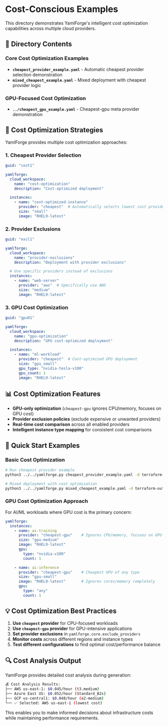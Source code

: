 # Cost-Conscious Examples

This directory demonstrates YamlForge's intelligent cost optimization capabilities across multiple cloud providers.

## 📁 **Directory Contents**

### **Core Cost Optimization Examples**

- **`cheapest_provider_example.yaml`** - Automatic cheapest provider selection demonstration  
- **`mixed_cheapest_example.yaml`** - Mixed deployment with cheapest provider logic

### **GPU-Focused Cost Optimization**
- **`../cheapest_gpu_example.yaml`** - Cheapest-gpu meta provider demonstration

## 🎯 **Cost Optimization Strategies**

YamlForge provides multiple cost optimization approaches:

### **1. Cheapest Provider Selection**
```yaml
guid: "cost1"

yamlforge:
  cloud_workspace:
    name: "cost-optimization"
    description: "Cost-optimized deployment"

  instances:
    - name: "cost-optimized-instance"
      provider: "cheapest"  # Automatically selects lowest cost provider
      size: "small"
      image: "RHEL9-latest"
```

### **2. Provider Exclusions**
```yaml
guid: "excl1"

yamlforge:
  cloud_workspace:
    name: "provider-exclusions"
    description: "Deployment with provider exclusions"

  # Use specific providers instead of exclusions
  instances:
    - name: "web-server"
      provider: "aws"  # Specifically use AWS
      size: "medium"
      image: "RHEL9-latest"
```

### **3. GPU Cost Optimization**
```yaml
guid: "gpu01"

yamlforge:
  cloud_workspace:
    name: "gpu-optimization"
    description: "GPU cost-optimized deployment"

  instances:
    - name: "ml-workload"
      provider: "cheapest"  # Cost-optimized GPU deployment
      size: "gpu_small"
      gpu_type: "nvidia-tesla-v100"
      gpu_count: 1
      image: "RHEL9-latest"
```

## 📊 **Cost Optimization Features**

- **GPU-only optimization** (`cheapest-gpu` ignores CPU/memory, focuses on GPU cost)
- **Provider exclusion policies** (exclude expensive or unwanted providers)
- **Real-time cost comparison** across all enabled providers
- **Intelligent instance type mapping** for consistent cost comparisons

## 🚀 **Quick Start Examples**

### **Basic Cost Optimization**
```bash
# Run cheapest provider example
python3 ../../yamlforge.py cheapest_provider_example.yaml -d terraform-output/

# Mixed deployment with cost optimization
python3 ../../yamlforge.py mixed_cheapest_example.yaml -d terraform-output/
```

### **GPU Cost Optimization Approach**

For AI/ML workloads where GPU cost is the primary concern:

```yaml
yamlforge:
  instances:
    - name: ai-training
      provider: "cheapest-gpu"    # Ignores CPU/memory, focuses on GPU cost
      size: "gpu-medium"
      image: "RHEL9-latest"
      gpu:
        type: "nvidia-v100"
        count: 1

    - name: ai-inference  
      provider: "cheapest-gpu"    # Cheapest GPU of any type
      size: "gpu-small"
      image: "RHEL9-latest"       # Ignores cores/memory completely
      gpu:
        type: "any"
        count: 1
```

## 💡 **Cost Optimization Best Practices**

1. **Use `cheapest` provider** for CPU-focused workloads
2. **Use `cheapest-gpu` provider** for GPU-intensive applications
3. **Set provider exclusions** in `yamlforge.core.exclude_providers`
4. **Monitor costs** across different regions and instance types
5. **Test different configurations** to find optimal cost/performance balance

## 🔍 **Cost Analysis Output**

YamlForge provides detailed cost analysis during generation:

```bash
💰 Cost Analysis Results:
├── AWS us-east-1: $0.045/hour (t3.medium)
├── Azure East US: $0.052/hour (Standard_B2s) 
├── GCP us-central1: $0.048/hour (e2-medium)
└── ✅ Selected: AWS us-east-1 (lowest cost)
```

This enables you to make informed decisions about infrastructure costs while maintaining performance requirements. 